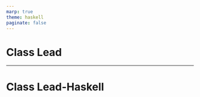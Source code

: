 ```yaml
---
marp: true
theme: haskell
paginate: false
---
```


<!--_class: lead -->

# Class Lead

---

<!--_class: lead-haskell -->

# Class Lead-Haskell

